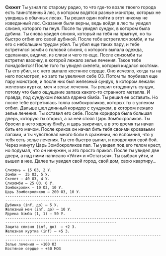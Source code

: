 **Сюжет**
	Ты узнал по старому радио, то что где-то возле твоего города есть таинственный лес, в котором водятся разные монстры, которых не увидишь в обычных лесах. Ты решил один пойти в этот никому не изведанный лес. Сказания были верны, ведь войдя в лес ты увидел слизня, которого ты пнул. После ты увидел сундук, в котором была дубина. Ты снова увидел слизня, который на тебя на прыгнул, но ты быстро отбил его своей дубиной. После тебе встретился зомби, и ты его с небольшим трудом убил. Ты убил еще таких пару, и тебе встретился зомби с головой слизня, с которого выпала одежда, сделанная, видимо, из слизи и чего то еще. После слизомби ты встретил вазочку, в которой лежало зелье лечения. Такое тебе понадобится! После того ты увидел скелета, который кидался костями. Ты его убил, и с него выпало костяное сердце. Оно исчезло, когда ты на него посмотрел, но зато ты увеличил себе ОЗ. Потом ты поубивал еще пару монстров, и после них был железный сундук, в котором лежали железная куртка, меч и зелье лечения. Ты решил отодвинуть сундук, потому что было ощущение запаха какого-то странного металла. И правда, под сундуком лежала ядрена бiмба. Ты решил ее оставить. Но после тебе встретилась толпа зомбокроликов, которых ты с успехом отбил. Дальше шел длинный коридор с сундуком, в котором лежало зелье лечения. Ты оставил его себе. После коридора была большая дверь, которую ты открыл, а за ней стоял Царь Зомбокроликов. Ты бросил в него ядрену бiмбу, и царь закричал, а в это время ты начал бить его мечом. После криков он начал бить тебя своими кровавыми лапами, и ты чувствовал много боли в сражении, но вспомнил, что у тебя есть зелье лечения. Ты его быстро выпил, и продолжил свой бой. Через минуту Царь Зомбокроликов пал. Ты увидел под его телом крест, но подумал, что он ненужен, и это просто прикол. После ты увидел две двери, а над ними написано «Уйти» и «Остаться». Ты выбрал уйти, и вышел в нее. Далее ты увидел свой город, свой дом, свою квартиру...

```
Слизень — 15 ОЗ, 2 У.
Зомби —  35 ОЗ, 5 У.
Скелет — 40 ОЗ, 4 У.
Слизомби — 25 ОЗ, 6 У.
Зомбокролик — 10 ОЗ, 10 У.
Царь Зомбокроликов — 200 ОЗ, 10 У.
------------------------------------------------------------------------------------------------------------------------
Дубинка (inf, до) — 5 У.
Железный меч (inf, до) — 10 У.
Ядрена бiмба (1, 1) — 50 У.
------------------------------------------------------------------------------------------------------------------------
Защита слизня (inf, до)  – +2 З.
Железная куртка (inf) – +5 З.
------------------------------------------------------------------------------------------------------------------------
Зелье лечения — +100 ОЗ
Костяное сердце — +50 МОЗ
```
